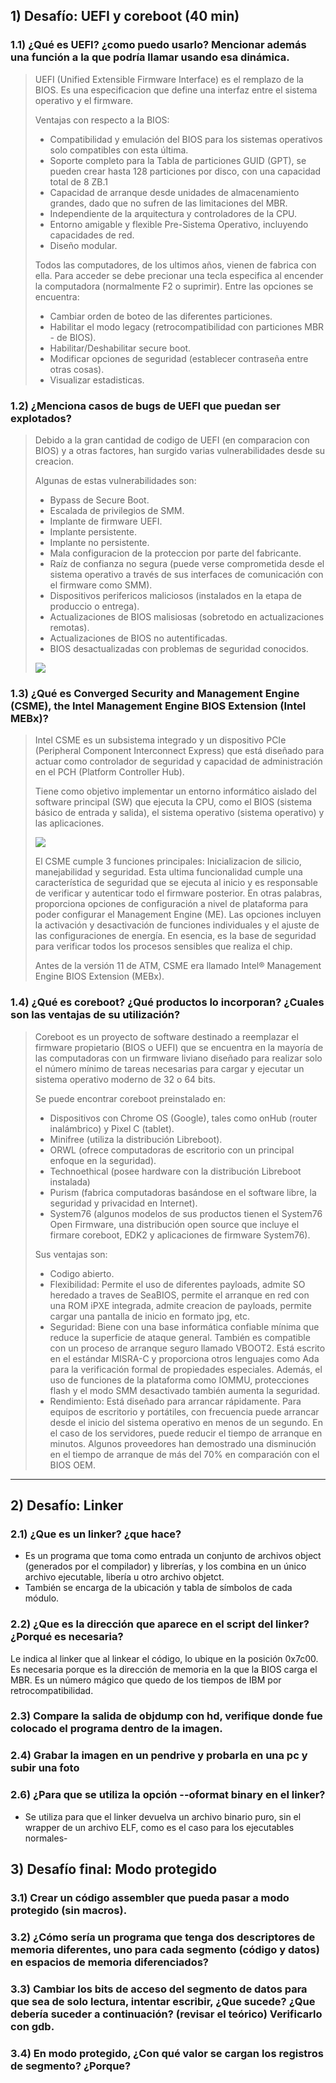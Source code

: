 ## 1) Desafío: UEFI y coreboot (40 min)

### 1.1) ¿Qué es UEFI? ¿como puedo usarlo? Mencionar además una función a la que podría llamar usando esa dinámica.
> UEFI (Unified Extensible Firmware Interface) es el remplazo de la BIOS. Es una especificacion que define una interfaz entre el sistema operativo y el firmware. 
> 
> Ventajas con respecto a la BIOS:
> * Compatibilidad y emulación del BIOS para los sistemas operativos solo compatibles con esta última.
> * Soporte completo para la Tabla de particiones GUID (GPT), se pueden crear hasta 128 particiones por disco, con una capacidad total de 8 ZB.1​
> * Capacidad de arranque desde unidades de almacenamiento grandes, dado que no sufren de las limitaciones del MBR.
> * Independiente de la arquitectura y controladores de la CPU.
> * Entorno amigable y flexible Pre-Sistema Operativo, incluyendo capacidades de red.
> * Diseño modular.
> 
> Todos las computadores, de los ultimos años, vienen de fabrica con ella. Para acceder se debe precionar una tecla especifica al encender la computadora (normalmente F2 o suprimir). Entre las opciones se encuentra:
> * Cambiar orden de boteo de las diferentes particiones.
> * Habilitar el modo legacy (retrocompatibilidad con particiones MBR - de BIOS).
> * Habilitar/Deshabilitar secure boot.
> * Modificar opciones de seguridad (establecer contraseña entre otras cosas).
> * Visualizar estadisticas.


### 1.2) ¿Menciona casos de bugs de UEFI que puedan ser explotados?
> Debido a la gran cantidad de codigo de UEFI (en comparacion con BIOS) y a otras factores, han surgido varias vulnerabilidades desde su creacion.
> 
> Algunas de estas vulnerabilidades son:
> * Bypass de Secure Boot.
> * Escalada de privilegios de SMM.
> * Implante de firmware UEFI.
> * Implante persistente.
> * Implante no persistente.
> * Mala configuracion de la proteccion por parte del fabricante.
> * Raíz de confianza no segura (puede verse comprometida desde el sistema operativo a través de sus interfaces de comunicación con el firmware como SMM).
> * Dispositivos perifericos maliciosos (instalados en la etapa de produccio o entrega).
> * Actualizaciones de BIOS malisiosas (sobretodo en actualizaciones remotas).
> * Actualizaciones de BIOS no autentificadas.
> * BIOS desactualizadas con problemas de seguridad conocidos.
> 
> ![](/images/exploits.png)


### 1.3) ¿Qué es Converged Security and Management Engine (CSME), the Intel Management Engine BIOS Extension (Intel MEBx)?
> Intel CSME es un subsistema integrado y un dispositivo PCIe (Peripheral Component Interconnect Express) que está diseñado para actuar como controlador de seguridad y capacidad de administración en el PCH (Platform Controller Hub).
> 
> Tiene como objetivo implementar un entorno informático aislado del software principal (SW) que ejecuta la CPU, como el BIOS (sistema básico de entrada y salida), el sistema operativo (sistema operativo) y las aplicaciones.
> 
> ![](/images/CSME.png)
> 
>El CSME cumple 3 funciones principales: Inicializacion de silicio, manejabilidad y seguridad. Esta ultima funcionalidad cumple una característica de seguridad que se ejecuta al inicio y es responsable de verificar y autenticar todo el firmware posterior. En otras palabras, proporciona opciones de configuración a nivel de plataforma para poder configurar el Management Engine (ME). Las opciones incluyen la activación y desactivación de funciones individuales y el ajuste de las configuraciones de energía.
> En esencia, es la base de seguridad para verificar todos los procesos sensibles que realiza el chip.
>
> Antes de la versión 11 de ATM, CSME era llamado Intel® Management Engine BIOS Extension (MEBx).


### 1.4) ¿Qué es coreboot? ¿Qué productos lo incorporan? ¿Cuales son las ventajas de su utilización?
> Coreboot es un proyecto de software destinado a reemplazar el firmware propietario (BIOS o UEFI) que se encuentra en la mayoría de las computadoras con un firmware liviano diseñado para realizar solo el número mínimo de tareas necesarias para cargar y ejecutar un sistema operativo moderno de 32 o 64 bits.
> 
> Se puede encontrar coreboot preinstalado en:
> * Dispositivos con Chrome OS (Google), tales como onHub (router inalámbrico) y Pixel C (tablet).
> * Minifree (utiliza la distribución Libreboot).
> * ORWL (ofrece computadoras de escritorio con un principal enfoque en la seguridad).
> * Technoethical (posee hardware con la distribución Libreboot instalada)
> * Purism (fabrica computadoras basándose en el software libre, la seguridad y privacidad en Internet).
> *  System76 (algunos modelos de sus productos tienen el System76 Open Firmware, una distribución open source que incluye el firmare coreboot, EDK2 y aplicaciones de firmware System76).
> 
> Sus ventajas son:
> * Codigo abierto.
> * Flexibilidad: Permite el uso de diferentes payloads, admite SO heredado a traves de SeaBIOS, permite el arranque en red con una ROM iPXE integrada, admite creacion de payloads, permite cargar una pantalla de inicio en formato jpg, etc.
> * Seguridad: Biene con una base informática confiable mínima que reduce la superficie de ataque general. También es compatible con un proceso de arranque seguro llamado VBOOT2. Está escrito en el estándar MISRA-C y proporciona otros lenguajes como Ada para la verificación formal de propiedades especiales. Además, el uso de funciones de la plataforma como IOMMU, protecciones flash y el modo SMM desactivado también aumenta la seguridad.
> * Rendimiento: Está diseñado para arrancar rápidamente. Para equipos de escritorio y portátiles, con frecuencia puede arrancar desde el inicio del sistema operativo en menos de un segundo. En el caso de los servidores, puede reducir el tiempo de arranque en minutos. Algunos proveedores han demostrado una disminución en el tiempo de arranque de más del 70% en comparación con el BIOS OEM.

---

## 2) Desafío: Linker

### 2.1) ¿Que es un linker? ¿que hace? 

- Es un programa que toma como entrada un conjunto de archivos object (generados por el compilador) y librerías,
y los combina en un único archivo ejecutable, libería u otro archivo objetct.
- También se encarga de la ubicación y tabla de símbolos de cada módulo.
### 2.2) ¿Que es la dirección que aparece en el script del linker?¿Porqué es necesaria?

Le indica al linker que al linkear el código, lo ubique en la posición 0x7c00.
Es necesaria porque es la dirección de memoria en la que la BIOS carga el MBR.
Es un número mágico que quedo de los tiempos de IBM por retrocompatibilidad.

### 2.3) Compare la salida de objdump con hd, verifique donde fue colocado el programa dentro de la imagen.


### 2.4) Grabar la imagen en un pendrive y probarla en una pc y subir una foto


### 2.6) ¿Para que se utiliza la opción --oformat binary en el linker?

- Se utiliza para que el linker devuelva un archivo binario puro, sin el 
wrapper de un archivo ELF, como es el caso para los ejecutables normales-

## 3) Desafío final: Modo protegido

### 3.1) Crear un código assembler que pueda pasar a modo protegido (sin macros).


### 3.2) ¿Cómo sería un programa que tenga dos descriptores de memoria diferentes, uno para cada segmento (código y datos) en espacios de memoria diferenciados? 


### 3.3) Cambiar los bits de acceso del segmento de datos para que sea de solo lectura, intentar escribir, ¿Que sucede? ¿Que debería suceder a continuación? (revisar el teórico) Verificarlo con gdb. 


### 3.4) En modo protegido, ¿Con qué valor se cargan los registros de segmento? ¿Porque?
